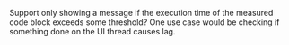 Support only showing a message if the execution time of the measured code block exceeds
some threshold?  One use case would be checking if something done on the UI thread causes
lag.
